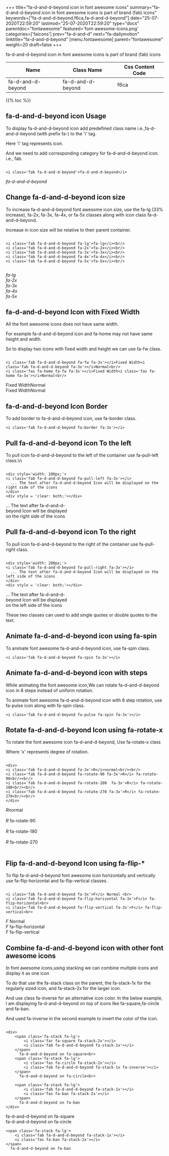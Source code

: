+++
title="fa-d-and-d-beyond icon in font awesome icons"
summary="fa-d-and-d-beyond icon in font awesome icons is part of brand (fab) icons"
keywords=["fa-d-and-d-beyond,f6ca,fa-d-and-d-beyond"]
date="25-07-2020T22:59:20"
lastmod="25-07-2020T22:59:20"
type="docs"
parentdoc="fontawesome"
featured='font-awesome-icons.png'
categories=['faicons']
prev="fa-d-and-d"
next="fa-dailymotion"
linktitle="fa-d-and-d-beyond"
[menu.fontawesome]
parent="fontawesome"
weight=20
draft=false
+++


fa-d-and-d-beyond icon in font awesome icons is part of brand (fab) icons

<div class='table-responsive'><table class='table'><thead><tr><th>Name</th><th>Class Name</th><th>Css Content Code</th></tr></thead><tbody><tr><td>fa-d-and-d-beyond</td><td>fa-d-and-d-beyond</td><td>f6ca</td></tr></tbody></table></div>


{{% toc %}}


## fa-d-and-d-beyond icon Usage

To display fa-d-and-d-beyond icon add predefined class name i.e.,fa-d-and-d-beyond (with prefix fa-) to the 'i' tag.

Here 'i' tag represents icon.

And we need to add corresponding category for fa-d-and-d-beyond icon. i.e., fab.


```

<i class='fab fa-d-and-d-beyond'>fa-d-and-d-beyond</i>
```

<i class='fab fa-d-and-d-beyond'>fa-d-and-d-beyond</i>




## Change fa-d-and-d-beyond icon size
To increase fa-d-and-d-beyond font awesome icon size, use the fa-lg (33% increase), fa-2x, fa-3x, fa-4x, or fa-5x classes along with icon class fa-d-and-d-beyond.

Increase in icon size will be relative to their parent container. 

```

<i class='fab fa-d-and-d-beyond fa-lg'>fa-lg</i><br/>
<i class='fab fa-d-and-d-beyond fa-2x'>fa-2x</i><br/>
<i class='fab fa-d-and-d-beyond fa-3x'>fa-3x</i><br/>
<i class='fab fa-d-and-d-beyond fa-4x'>fa-4x</i><br/>
<i class='fab fa-d-and-d-beyond fa-5x'>fa-5x</i><br/>
            
```

<i class='fab fa-d-and-d-beyond fa-lg'>fa-lg</i><br/>
<i class='fab fa-d-and-d-beyond fa-2x'>fa-2x</i><br/>
<i class='fab fa-d-and-d-beyond fa-3x'>fa-3x</i><br/>
<i class='fab fa-d-and-d-beyond fa-4x'>fa-4x</i><br/>
<i class='fab fa-d-and-d-beyond fa-5x'>fa-5x</i><br/>
            



## fa-d-and-d-beyond Icon with Fixed Width 

All the font awesome icons does not have same width.

For example fa-d-and-d-beyond icon and fa-home may not have same height and width.

So to display two icons with fixed width and height we can use fa-fw class.


```

<i class='fab fa-d-and-d-beyond fa-fw fa-3x'></i>Fixed Width<i class='fab fa-d-and-d-beyond fa-3x'></i>Normal<br/>
<i class='fas fa-home fa-fw fa-3x'></i>Fixed Width<i class='fas fa-home fa-3x'></i>Normal<br/>
```

<i class='fab fa-d-and-d-beyond fa-fw fa-3x'></i>Fixed Width<i class='fab fa-d-and-d-beyond fa-3x'></i>Normal<br/>
<i class='fas fa-home fa-fw fa-3x'></i>Fixed Width<i class='fas fa-home fa-3x'></i>Normal<br/>



## fa-d-and-d-beyond Icon Border 

To add border to fa-d-and-d-beyond icon, use fa-border class.


```
<i class='fab fa-d-and-d-beyond fa-border fa-3x'></i>

```
<i class='fab fa-d-and-d-beyond fa-border fa-3x'></i>





## Pull fa-d-and-d-beyond icon To the left

To pull icon fa-d-and-d-beyond to the left of the container use fa-pull-left class.\n

```

<div style='width: 200px;'>
<i class='fab fa-d-and-d-beyond fa-pull-left fa-3x'></i>
  ... The text after fa-d-and-d-beyond Icon will be displayed on the right side of the icons
</div>
<div style = 'clear: both;'></div>
```

<div style='width: 200px;'>
<i class='fab fa-d-and-d-beyond fa-pull-left fa-3x'></i>
  ... The text after fa-d-and-d-beyond Icon will be displayed on the right side of the icons
</div>
<div style = 'clear: both;'></div>




## Pull fa-d-and-d-beyond icon To the right
To pull icon fa-d-and-d-beyond to the right of the container use fa-pull-right class.

```

<div style='width: 200px;'>
<i class='fab fa-d-and-d-beyond fa-pull-right fa-3x'></i>
  ... The text after fa-d-and-d-beyond Icon will be displayed on the left side of the icons
</div>
<div style = 'clear: both;'></div>
```

<div style='width: 200px;'>
<i class='fab fa-d-and-d-beyond fa-pull-right fa-3x'></i>
  ... The text after fa-d-and-d-beyond Icon will be displayed on the left side of the icons
</div>
<div style = 'clear: both;'></div>

These two classes can used to add single quotes or double quotes to the text.


## Animate fa-d-and-d-beyond icon using fa-spin
To animate font awesome fa-d-and-d-beyond icon, use fa-spin class.

```
<i class='fab fa-d-and-d-beyond fa-spin fa-3x'></i>
```
<i class='fab fa-d-and-d-beyond fa-spin fa-3x'></i>




## Animate fa-d-and-d-beyond icon with steps
While animating the font awesome icon,We can rotate fa-d-and-d-beyond icon in 8 steps instead of uniform rotation.

To animate font awesome fa-d-and-d-beyond icon with 8 step rotation, use fa-pulse icon along with fa-spin class.


```
<i class='fab fa-d-and-d-beyond fa-pulse fa-spin fa-3x'></i>

```
<i class='fab fa-d-and-d-beyond fa-pulse fa-spin fa-3x'></i>





## Rotate fa-d-and-d-beyond Icon using fa-rotate-x
To rotate the font awesome icon fa-d-and-d-beyond, Use fa-rotate-x class

Where 'x' represents degree of rotation.


```

<div>
<i class='fab fa-d-and-d-beyond fa-3x'>R</i>normal<br/><br/>
<i class='fab fa-d-and-d-beyond fa-rotate-90 fa-3x'>R</i> fa-rotate-90<br/><br/> 
<i class='fab fa-d-and-d-beyond fa-rotate-180  fa-3x'>R</i> fa-rotate-180<br/><br/> 
<i class='fab fa-d-and-d-beyond fa-rotate-270 fa-3x'>R</i> fa-rotate-270<br/><br/>
</div>
```

<div>
<i class='fab fa-d-and-d-beyond fa-3x'>R</i>normal<br/><br/>
<i class='fab fa-d-and-d-beyond fa-rotate-90 fa-3x'>R</i> fa-rotate-90<br/><br/> 
<i class='fab fa-d-and-d-beyond fa-rotate-180  fa-3x'>R</i> fa-rotate-180<br/><br/> 
<i class='fab fa-d-and-d-beyond fa-rotate-270 fa-3x'>R</i> fa-rotate-270<br/><br/>
</div>




## Flip fa-d-and-d-beyond Icon using fa-flip-*
To flip fa-d-and-d-beyond font awesome icon horizontally and vertically use fa-flip-horizontal and fa-flip-vertical classes. 

```

<i class='fab fa-d-and-d-beyond fa-3x'>F</i> Normal <br>
<i class='fab fa-d-and-d-beyond fa-flip-horizontal fa-3x'>F</i> fa-flip-horizontal<br>
<i class='fab fa-d-and-d-beyond fa-flip-vertical fa-3x'>F</i> fa-flip-vertical<br>
```

<i class='fab fa-d-and-d-beyond fa-3x'>F</i> Normal <br>
<i class='fab fa-d-and-d-beyond fa-flip-horizontal fa-3x'>F</i> fa-flip-horizontal<br>
<i class='fab fa-d-and-d-beyond fa-flip-vertical fa-3x'>F</i> fa-flip-vertical<br>




## Combine fa-d-and-d-beyond icon with other font awesome icons
In font awesome icons,using stacking we can combine multiple icons and display it as one icon 

To do that use the fa-stack class on the parent, the fa-stack-1x for the regularly sized icon, and fa-stack-2x for the larger icon.

And use class fa-inverse for an alternative icon color. 
In the below example, I am displaying fa-d-and-d-beyond on top of icons like fa-square,fa-circle and fa-ban.

And used fa-inverse in the second example to invert the color of the icon.

```

<div>
    <span class='fa-stack fa-lg'>
        <i class='far fa-square fa-stack-2x'></i>
        <i class='fab fa-d-and-d-beyond fa-stack-1x'></i>
    </span>
      fa-d-and-d-beyond on fa-square<br>
    <span class='fa-stack fa-lg'>
        <i class='fas fa-circle fa-stack-2x'></i>
        <i class='fab fa-d-and-d-beyond fa-stack-1x fa-inverse'></i>
    </span>
      fa-d-and-d-beyond on fa-circle<br>

    <span class='fa-stack fa-lg'>
        <i class='fab fa-d-and-d-beyond fa-stack-1x'></i>
        <i class='fas fa-ban fa-stack-2x'></i>
    </span>
      fa-d-and-d-beyond on fa-ban
</div>
```

<div>
    <span class='fa-stack fa-lg'>
        <i class='far fa-square fa-stack-2x'></i>
        <i class='fab fa-d-and-d-beyond fa-stack-1x'></i>
    </span>
      fa-d-and-d-beyond on fa-square<br>
    <span class='fa-stack fa-lg'>
        <i class='fas fa-circle fa-stack-2x'></i>
        <i class='fab fa-d-and-d-beyond fa-stack-1x fa-inverse'></i>
    </span>
      fa-d-and-d-beyond on fa-circle<br>

    <span class='fa-stack fa-lg'>
        <i class='fab fa-d-and-d-beyond fa-stack-1x'></i>
        <i class='fas fa-ban fa-stack-2x'></i>
    </span>
      fa-d-and-d-beyond on fa-ban
</div>







